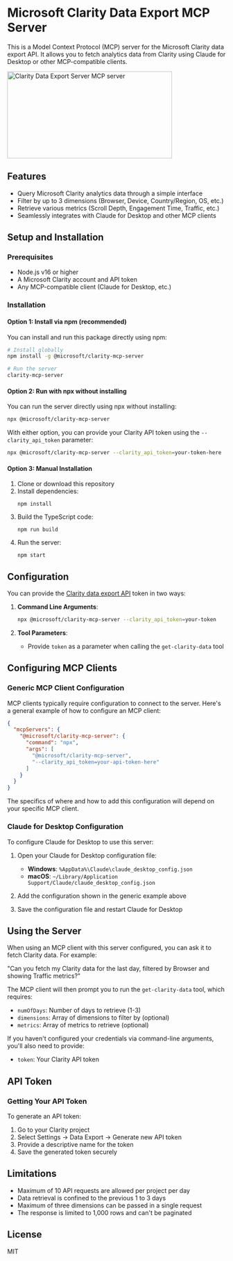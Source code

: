 # Microsoft Clarity Data Export MCP Server

This is a Model Context Protocol (MCP) server for the Microsoft Clarity data export API. It allows you to fetch analytics data from Clarity using Claude for Desktop or other MCP-compatible clients.

<a href="https://glama.ai/mcp/servers/@microsoft/clarity-mcp-server">
  <img width="380" height="200" src="https://glama.ai/mcp/servers/@microsoft/clarity-mcp-server/badge" alt="Clarity Data Export Server MCP server" />
</a>

## Features

- Query Microsoft Clarity analytics data through a simple interface
- Filter by up to 3 dimensions (Browser, Device, Country/Region, OS, etc.)
- Retrieve various metrics (Scroll Depth, Engagement Time, Traffic, etc.)
- Seamlessly integrates with Claude for Desktop and other MCP clients

## Setup and Installation

### Prerequisites

- Node.js v16 or higher
- A Microsoft Clarity account and API token
- Any MCP-compatible client (Claude for Desktop, etc.)

### Installation

#### Option 1: Install via npm (recommended)

You can install and run this package directly using npm:

```bash
# Install globally
npm install -g @microsoft/clarity-mcp-server

# Run the server
clarity-mcp-server
```

#### Option 2: Run with npx without installing

You can run the server directly using npx without installing:

```bash
npx @microsoft/clarity-mcp-server
```

With either option, you can provide your Clarity API token using the `--clarity_api_token` parameter:

```bash
npx @microsoft/clarity-mcp-server --clarity_api_token=your-token-here
```

#### Option 3: Manual Installation

1. Clone or download this repository
2. Install dependencies:
   ```
   npm install
   ```
3. Build the TypeScript code:
   ```
   npm run build
   ```
4. Run the server:
   ```
   npm start
   ```

## Configuration

You can provide the [Clarity data export API](https://learn.microsoft.com/en-us/clarity/setup-and-installation/clarity-data-export-api) token in two ways:

1. **Command Line Arguments**:
   ```bash
   npx @microsoft/clarity-mcp-server --clarity_api_token=your-token
   ```

2. **Tool Parameters**:
   - Provide `token` as a parameter when calling the `get-clarity-data` tool

## Configuring MCP Clients

### Generic MCP Client Configuration

MCP clients typically require configuration to connect to the server. Here's a general example of how to configure an MCP client:

```json
{
  "mcpServers": {
    "@microsoft/clarity-mcp-server": {
      "command": "npx",
      "args": [
        "@microsoft/clarity-mcp-server",
        "--clarity_api_token=your-api-token-here"
      ]
    }
  }
}
```

The specifics of where and how to add this configuration will depend on your specific MCP client.

### Claude for Desktop Configuration

To configure Claude for Desktop to use this server:

1. Open your Claude for Desktop configuration file:
   - **Windows**: `%AppData%\Claude\claude_desktop_config.json`
   - **macOS**: `~/Library/Application Support/Claude/claude_desktop_config.json`

2. Add the configuration shown in the generic example above

3. Save the configuration file and restart Claude for Desktop

## Using the Server

When using an MCP client with this server configured, you can ask it to fetch Clarity data. For example:

"Can you fetch my Clarity data for the last day, filtered by Browser and showing Traffic metrics?"

The MCP client will then prompt you to run the `get-clarity-data` tool, which requires:
- `numOfDays`: Number of days to retrieve (1-3)
- `dimensions`: Array of dimensions to filter by (optional)
- `metrics`: Array of metrics to retrieve (optional)

If you haven't configured your credentials via command-line arguments, you'll also need to provide:
- `token`: Your Clarity API token

## API Token

### Getting Your API Token

To generate an API token:

1. Go to your Clarity project
2. Select Settings -> Data Export -> Generate new API token
3. Provide a descriptive name for the token
4. Save the generated token securely

## Limitations

- Maximum of 10 API requests are allowed per project per day
- Data retrieval is confined to the previous 1 to 3 days
- Maximum of three dimensions can be passed in a single request
- The response is limited to 1,000 rows and can't be paginated

## License

MIT